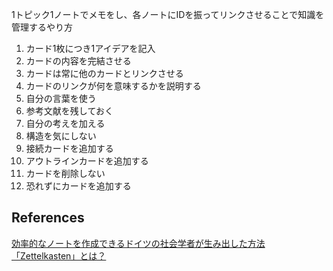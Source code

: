 1トピック1ノートでメモをし、各ノートにIDを振ってリンクさせることで知識を管理するやり方

1. カード1枚につき1アイデアを記入
2. カードの内容を完結させる
3. カードは常に他のカードとリンクさせる
4. カードのリンクが何を意味するかを説明する
5. 自分の言葉を使う  
6. 参考文献を残しておく  
7. 自分の考えを加える  
8. 構造を気にしない  
9. 接続カードを追加する  
10. アウトラインカードを追加する  
11. カードを削除しない
12. 恐れずにカードを追加する

## References
[効率的なノートを作成できるドイツの社会学者が生み出した方法「Zettelkasten」とは？](https://gigazine.net/news/20200604-zettelkasten-note/)